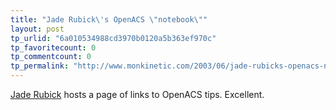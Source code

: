 ```yaml
---
title: "Jade Rubick\'s OpenACS \"notebook\""
layout: post
tp_urlid: "6a010534988cd3970b0120a5b363ef970c"
tp_favoritecount: 0
tp_commentcount: 0
tp_permalink: "http://www.monkinetic.com/2003/06/jade-rubicks-openacs-notebook.html"
---
```

<a href="http://rubick.com">Jade Rubick</a> hosts a page of links to OpenACS tips. Excellent.
